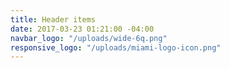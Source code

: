 ```yaml
---
title: Header items
date: 2017-03-23 01:21:00 -04:00
navbar_logo: "/uploads/wide-6q.png"
responsive_logo: "/uploads/miami-logo-icon.png"
---
```


